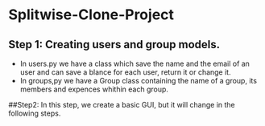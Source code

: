 # Splitwise-Clone-Project
## Step 1: Creating users and group models.
- In users.py we have a class which save the name and the email of an user and can save a blance for each user, return it or change it.
- In groups,py we have a Group class containing the name of a group, its members and expences whithin each group.

##Step2:
In this step, we create a basic GUI, but it will change in the following steps.
